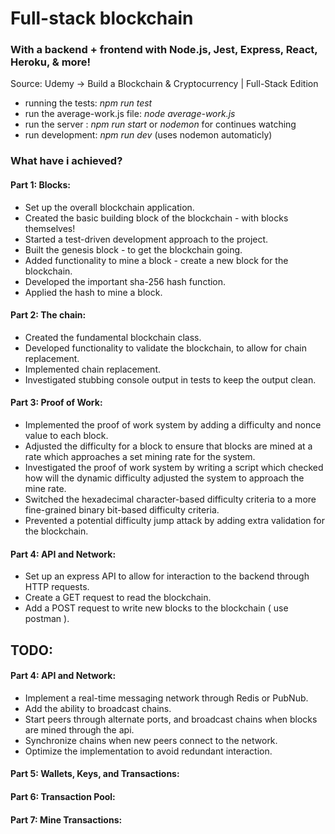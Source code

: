 # Full-stack blockchain

### With a backend + frontend with Node.js, Jest, Express, React, Heroku, & more!

Source: Udemy -> Build a Blockchain & Cryptocurrency | Full-Stack Edition

- running the tests: _npm run test_
- run the average-work.js file: _node average-work.js_
- run the server : _npm run start_ or _nodemon_ for continues watching
- run development: _npm run dev_ (uses nodemon automaticly)

### What have i achieved?

#### Part 1: Blocks:

- Set up the overall blockchain application.
- Created the basic building block of the blockchain - with blocks themselves!
- Started a test-driven development approach to the project.
- Built the genesis block - to get the blockchain going.
- Added functionality to mine a block - create a new block for the blockchain.
- Developed the important sha-256 hash function.
- Applied the hash to mine a block.


#### Part 2: The chain:

- Created the fundamental blockchain class.
- Developed functionality to validate the blockchain, to allow for chain replacement.
- Implemented chain replacement.
- Investigated stubbing console output in tests to keep the output clean.


#### Part 3: Proof of Work:

- Implemented the proof of work system by adding a difficulty and nonce value to each block.
- Adjusted the difficulty for a block to ensure that blocks are mined at a rate which approaches a set mining rate for
  the system.
- Investigated the proof of work system by writing a script which checked how will the dynamic difficulty adjusted the
  system to approach the mine rate.
- Switched the hexadecimal character-based difficulty criteria to a more fine-grained binary bit-based difficulty
  criteria.
- Prevented a potential difficulty jump attack by adding extra validation for the blockchain.


#### Part 4: API and Network:

- Set up an express API to allow for interaction to the backend through HTTP requests.
- Create a GET request to read the blockchain.
- Add a POST request to write new blocks to the blockchain ( use postman ).

## **TODO:**

#### Part 4: API and Network:

- Implement a real-time messaging network through Redis or PubNub.
- Add the ability to broadcast chains.
- Start peers through alternate ports, and broadcast chains when blocks are mined through the api.
- Synchronize chains when new peers connect to the network.
- Optimize the implementation to avoid redundant interaction.

#### Part 5: Wallets, Keys, and Transactions:

#### Part 6: Transaction Pool:

#### Part 7: Mine Transactions:
